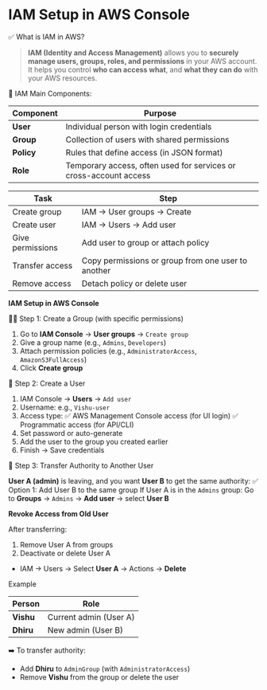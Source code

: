 # IAM Setup in AWS Console

✅ What is IAM in AWS?

> **IAM (Identity and Access Management)** allows you to **securely manage users, groups, roles, and permissions** in your AWS account.
It helps you control **who can access what**, and **what they can do** with your AWS resources.

 🔐 IAM Main Components:

| Component  | Purpose                                                           |
| ---------- | ----------------------------------------------------------------- |
| **User**   | Individual person with login credentials                          |
| **Group**  | Collection of users with shared permissions                       |
| **Policy** | Rules that define access (in JSON format)                         |
| **Role**   | Temporary access, often used for services or cross-account access |


| Task             | Step                                               |
| ---------------- | -------------------------------------------------- |
| Create group     | IAM → User groups → Create                         |
| Create user      | IAM → Users → Add user                             |
| Give permissions | Add user to group or attach policy                 |
| Transfer access  | Copy permissions or group from one user to another |
| Remove access    | Detach policy or delete user                       |

**IAM Setup in AWS Console**

 🧑‍💼 Step 1: Create a Group (with specific permissions)

1. Go to **IAM Console** → **User groups** → `Create group`
2. Give a group name (e.g., `Admins`, `Developers`)
3. Attach permission policies (e.g., `AdministratorAccess`, `AmazonS3FullAccess`)
4. Click **Create group**

 👤 Step 2: Create a User

1. IAM Console → **Users** → `Add user`
2. Username: e.g., `Vishu-user`
3. Access type:
 ✅ AWS Management Console access (for UI login)
 ✅ Programmatic access (for API/CLI)
4. Set password or auto-generate
5. Add the user to the group you created earlier
6. Finish → Save credentials

🔄 Step 3: Transfer Authority to Another User

 **User A (admin)** is leaving, and you want **User B** to get the same authority:
✅ Option 1: Add User B to the same group
If User A is in the `Admins` group:
Go to **Groups** → `Admins` → **Add user** → select **User B**

**Revoke Access from Old User**

After transferring:
1. Remove User A from groups
2. Deactivate or delete User A
 * IAM → Users → Select **User A** → Actions → **Delete**

Example

| Person    | Role                   |
| --------- | ---------------------- |
| **Vishu** | Current admin (User A) |
| **Dhiru** | New admin (User B)     |

➡️ To transfer authority:

* Add **Dhiru** to `AdminGroup` (with `AdministratorAccess`)
* Remove **Vishu** from the group or delete the user




